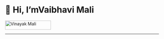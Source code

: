 
<h1>👋 Hi, I’mVaibhavi Mali </h1>
<img src="https://komarev.com/ghpvc/?username=Vaibhavi-Mali&label=Profile%20Views&color=0e75b6&style=flat" alt="Vinayak Mali" height="30" width="150"/></p>

<hr> 

